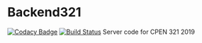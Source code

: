 # Backend321
[![Codacy Badge](https://api.codacy.com/project/badge/Grade/39f90d8d3f654dee8fed520b7ee677df)](https://www.codacy.com/manual/MatthewMong/Backend321?utm_source=github.com&amp;utm_medium=referral&amp;utm_content=MatthewMong/Backend321&amp;utm_campaign=Badge_Grade)
[![Build Status](https://travis-ci.org/MatthewMong/Backend321.svg?branch=master)](https://travis-ci.org/MatthewMong/Backend321)
Server code for CPEN 321 2019
